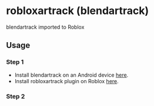 # robloxartrack (blendartrack)
blendartrack imported to Roblox

## Usage
### Step 1
- Install blendartrack on an Android device [here](https://www.mediafire.com/file/ri1w0in2b807pj4/blendartrack.apk/file).
- Install robloxartrack plugin on Roblox [here](https://www.mediafire.com/file/ri1w0in2b807pj4/blendartrack.apk/file).

### Step 2

